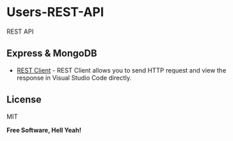 # Users-REST-API
REST API 

## Express & MongoDB

- [REST Client](https://marketplace.visualstudio.com/items?itemName=humao.rest-client) - REST Client allows you to send HTTP request and view the response in Visual Studio Code directly.

## License

MIT

**Free Software, Hell Yeah!**
